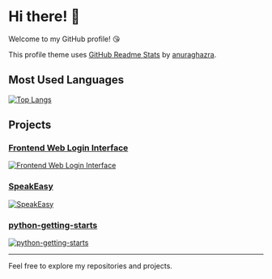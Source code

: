 # Hi there!  👋

Welcome to my GitHub profile! 😘 

This profile theme uses [GitHub Readme Stats](https://github.com/anuraghazra/github-readme-stats) by [anuraghazra](https://github.com/anuraghazra).

## Most Used Languages

[![Top Langs](https://github-readme-stats.vercel.app/api/top-langs/?username=chronoscop)]()
## Projects

### [Frontend Web Login Interface](https://github.com/chronoscop/Frontend-Web-Login-Interface)
[![Frontend Web Login Interface](https://github-readme-stats.vercel.app/api/pin/?username=chronoscop&repo=Frontend-Web-Login-Interface)](https://github.com/chronoscop/Frontend-Web-Login-Interface)

### [SpeakEasy](https://github.com/chronoscop/SpeakEasy)
[![SpeakEasy](https://github-readme-stats.vercel.app/api/pin/?username=chronoscop&repo=SpeakEasy)](https://github.com/chronoscop/SpeakEasy)

### [python-getting-starts](https://github.com/chronoscop/python-getting-starts)

[![python-getting-starts](https://github-readme-stats.vercel.app/api/pin/?username=chronoscop&repo=python-getting-starts)](https://github.com/chronoscop/python-getting-starts)

-------

Feel free to explore my repositories and projects. 

